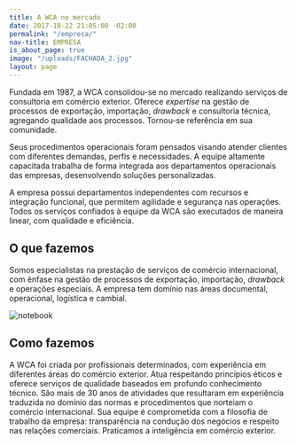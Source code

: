 ```yaml
---
title: A WCA no mercado
date: 2017-10-22 21:05:00 -02:00
permalink: "/empresa/"
nav-title: EMPRESA
is_about_page: true
image: "/uploads/FACHADA_2.jpg"
layout: page
---
```


Fundada em 1987, a WCA consolidou-se no mercado realizando serviços de consultoria em comércio exterior. Oferece _expertise_ na gestão de processos de exportação, importação, _drawback_ e consultoria técnica, agregando qualidade aos processos. Tornou-se referência em sua comunidade.

Seus procedimentos operacionais foram pensados visando atender clientes com diferentes demandas, perfis e necessidades. A equipe altamente capacitada trabalha de forma integrada aos departamentos operacionais das empresas, desenvolvendo soluções personalizadas.

A empresa possui departamentos independentes com recursos e integração funcional, que permitem agilidade e segurança nas operações. Todos os serviços confiados à equipe da WCA são executados de maneira linear, com qualidade e eficiência.


## O que fazemos

Somos especialistas na prestação de serviços de comércio internacional, com ênfase na gestão de processos de exportação, importação, _drawback_ e operações especiais. A empresa tem domínio nas áreas documental, operacional, logística e cambial.


<div class="wrapper large">
    <img src="/uploads/NOTE_.jpg" alt="notebook">
</div>


## Como fazemos

A WCA foi criada por profissionais determinados, com experiência em diferentes áreas do comércio exterior. Atua respeitando princípios éticos e oferece serviços de qualidade baseados em profundo conhecimento técnico. São mais de 30 anos de atividades que resultaram em experiência traduzida no domínio das normas e procedimentos que norteiam o comércio internacional. Sua equipe é comprometida com a filosofia de trabalho da empresa: transparência na condução dos negócios e respeito nas relações comerciais. Praticamos a inteligência em comércio exterior.
